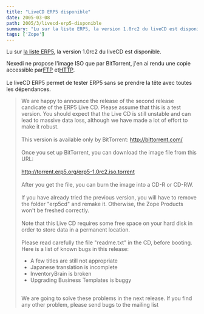 ```yaml
---
title: "LiveCD ERP5 disponible"
date: 2005-03-08
path: 2005/3/livecd-erp5-disponible
summary: "Lu sur la liste ERP5, la version 1.0rc2 du liveCD est disponible."
tags: ['Zope']
---
```


Lu sur <a href="http://erp5.org/pipermail/erp5-users/">la
liste ERP5</a>, la version 1.0rc2 du liveCD est 
disponible. 

Nexedi ne propose l'image ISO que par BitTorrent, j'en ai 
rendu une copie accessible par<a href="ftp://ftp.cps-project.org/cps-project/erp5-1.0rc2.iso">FTP</a> 
et<a href="http://www.cps-project.org/static/erp5-1.0rc2.iso">HTTP</a>.<br><br> 
Le liveCD ERP5 permet de tester ERP5 sans se prendre la t&#234;te 
avec toutes les d&#233;pendances.

<blockquote>
We are happy to announce the release of the second release
candicate of the ERP5 Live CD. Please assume that this is a
test version. You should expect that the Live CD is still
unstable and can lead to massive data loss, although we have
made a lot of effort to make it robust.<br><br>
This version is available only by BitTorrent: <a href="http://bittorrent.com/">http://bittorrent.com/</a><br><br>
Once you set up BitTorrent, you can download the image file
from this URL:<br><br><a href="http://torrent.erp5.org/erp5-1.0rc2.iso.torrent">http://torrent.erp5.org/erp5-1.0rc2.iso.torrent</a><br><br>
After you get the file, you can burn the image into a CD-R
or CD-RW.<br><br>
If you have already tried the previous version, you will
have to remove the folder "erp5cd" and remake it. Otherwise,
the Zope Products won't be freshed correctly.<br><br>
Note that this Live CD requires some free space on your hard
disk in order to store data in a permanent location.<br><br>
Please read carefully the file "readme.txt" in the CD,
before booting. Here is a list of known bugs in this
release:<br>
<ul><li>A few titles are still not appropriate</li>
<li>Japanese translation is incomplete</li>
<li>InventoryBrain is broken</li>
<li>Upgrading Business Templates is buggy</li>
</ul><br>
We are going to solve these problems in the next release. If
you find any other problem, please send bugs to the mailing
list
</blockquote> 


